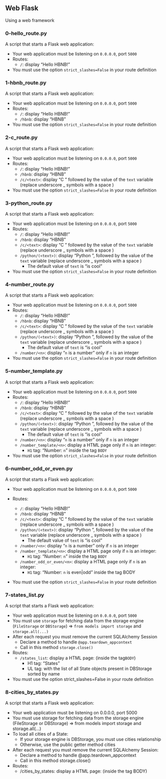 ## Web Flask
Using a web framework

### 0-hello_route.py
A script that starts a Flask web application:
* Your web application must be listening on `0.0.0.0`, port `5000`
* Routes:
   * `/`: display “Hello HBNB!”
* You must use the option `strict_slashes=False` in your route definition


### 1-hbnb_route.py
A script that starts a Flask web application:
* Your web application must be listening on `0.0.0.0`, port `5000`
* Routes:
   * `/`: display “Hello HBNB!”
   * `/hbnb`: display “HBNB”
* You must use the option `strict_slashes=False` in your route definition


### 2-c_route.py
A script that starts a Flask web application:
* Your web application must be listening on `0.0.0.0`, port `5000`
* Routes:
   * `/`: display “Hello HBNB!”
   * `/hbnb`: display “HBNB”
   * `/c/<text>`: display “C ” followed by the value of the `text` variable 
   (replace underscore _ symbols with a space )
* You must use the option `strict_slashes=False` in your route definition


### 3-python_route.py
A script that starts a Flask web application:
* Your web application must be listening on `0.0.0.0`, port `5000`
* Routes:
   * `/`: display “Hello HBNB!”
   * `/hbnb`: display “HBNB”
   * `/c/<text>`: display “C ” followed by the value of the `text` variable 
   (replace underscore _ symbols with a space )
   * `/python/(<text>)`: display “Python ”, followed by the value of the `text` variable (replace underscore _ symbols with a space )
      * The default value of `text` is “is cool”
* You must use the option `strict_slashes=False` in your route definition


### 4-number_route.py
A script that starts a Flask web application:
* Your web application must be listening on `0.0.0.0`, port `5000`
* Routes:
   * `/`: display “Hello HBNB!”
   * `/hbnb`: display “HBNB”
   * `/c/<text>`: display “C ” followed by the value of the `text` variable 
   (replace underscore _ symbols with a space )
   * `/python/(<text>)`: display “Python ”, followed by the value of the `text` variable (replace underscore _ symbols with a space )
      * The default value of `text` is “is cool”
   * `/number/<n>`: display “`n` is a number” only if `n` is an integer
* You must use the option `strict_slashes=False` in your route definition


### 5-number_template.py
A script that starts a Flask web application:
* Your web application must be listening on `0.0.0.0`, port `5000`
* Routes:
   * `/`: display “Hello HBNB!”
   * `/hbnb`: display “HBNB”
   * `/c/<text>`: display “C ” followed by the value of the `text` variable 
   (replace underscore _ symbols with a space )
   * `/python/(<text>)`: display “Python ”, followed by the value of the `text` variable (replace underscore _ symbols with a space )
      * The default value of `text` is “is cool”
   * `/number/<n>`: display “`n` is a number” only if `n` is an integer
   * `/number_template/<n>`: display a HTML page only if `n` is an integer:
      * `H1` tag: “Number: `n`” inside the tag `BODY`
* You must use the option `strict_slashes=False` in your route definition


### 6-number_odd_or_even.py
A script that starts a Flask web application:
* Your web application must be listening on `0.0.0.0`, port `5000`
* Routes:
   * `/`: display “Hello HBNB!”
   * `/hbnb`: display “HBNB”
   * `/c/<text>`: display “C ” followed by the value of the `text` variable 
   (replace underscore _ symbols with a space )
   * `/python/(<text>)`: display “Python ”, followed by the value of the `text` variable (replace underscore _ symbols with a space )
      * The default value of `text` is “is cool”
   * `/number/<n>`: display “`n` is a number” only if `n` is an integer
   * `/number_template/<n>`: display a HTML page only if `n` is an integer:
      * `H1` tag: “Number: `n`” inside the tag `BODY`
   * `/number_odd_or_even/<n>`: display a HTML page only if `n` is an integer:
        * `H1` tag: “Number: `n` is even|odd” inside the tag BODY

* You must use the option `strict_slashes=False` in your route definition

### 7-states_list.py
A script that starts a Flask web application:
* Your web application must be listening on `0.0.0.0`, port `5000`
* You must use `storage` for fetching data from the storage engine (`FileStorage` or `DBStorage`) => `from models import storage` and `storage.all(...)`
* After each request you must remove the current SQLAlchemy Session
  * Declare a method to handle `@app.teardown_appcontext`
  * Call in this method `storage.close()`
* Routes:
  * `/states_list`: display a HTML page: (inside the tag`BODY`)
    * H1 tag: “States”
    * UL tag: with the list of all State objects present in DBStorage sorted by name
* You must use the option strict_slashes=False in your route definition


### 8-cities_by_states.py
A script that starts a Flask web application:
* Your web application must be listening on 0.0.0.0, port 5000
* You must use storage for fetching data from the storage engine (FileStorage or DBStorage) => from models import storage and storage.all(...)
* To load all cities of a State:
  * If your storage engine is DBStorage, you must use cities relationship
  * Otherwise, use the public getter method cities
* After each request you must remove the current SQLAlchemy Session:
  * Declare a method to handle @app.teardown_appcontext
  * Call in this method storage.close()
* Routes:
  * /cities_by_states: display a HTML page: (inside the tag BODY)


